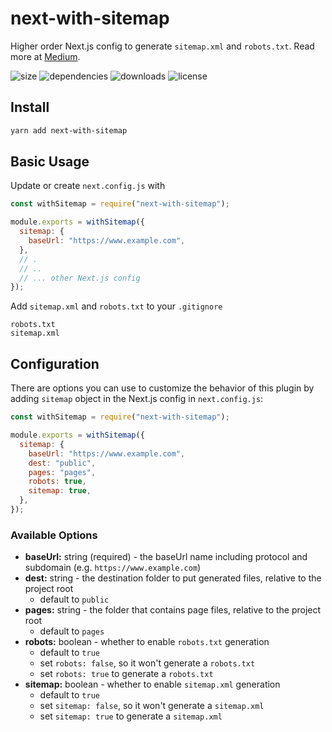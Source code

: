# next-with-sitemap

Higher order Next.js config to generate `sitemap.xml` and `robots.txt`.
Read more at [Medium](https://medium.com/@cansinyildiz/your-first-higher-order-next-js-config-cf8813b15807).

![size](https://img.shields.io/bundlephobia/minzip/next-with-sitemap.svg) ![dependencies](https://img.shields.io/david/cansin/next-with-sitemap.svg) ![downloads](https://img.shields.io/npm/dt/next-with-sitemap) ![license](https://img.shields.io/npm/l/next-with-sitemap.svg)

## Install

```bash
yarn add next-with-sitemap
```

## Basic Usage

Update or create `next.config.js` with

```js
const withSitemap = require("next-with-sitemap");

module.exports = withSitemap({
  sitemap: {
    baseUrl: "https://www.example.com",
  },
  // .
  // ..
  // ... other Next.js config
});
```

Add `sitemap.xml` and `robots.txt` to your `.gitignore`

```git
robots.txt
sitemap.xml
```

## Configuration

There are options you can use to customize the behavior of this plugin
by adding `sitemap` object in the Next.js config in `next.config.js`:

```js
const withSitemap = require("next-with-sitemap");

module.exports = withSitemap({
  sitemap: {
    baseUrl: "https://www.example.com",
    dest: "public",
    pages: "pages",
    robots: true,
    sitemap: true,
  },
});
```

### Available Options

- **baseUrl:** string (required) - the baseUrl name including protocol and subdomain (e.g. `https://www.example.com`)
- **dest:** string - the destination folder to put generated files, relative to the project root
  - default to `public`
- **pages:** string - the folder that contains page files, relative to the project root
  - default to `pages`
- **robots:** boolean - whether to enable `robots.txt` generation
  - default to `true`
  - set `robots: false`, so it won't generate a `robots.txt`
  - set `robots: true` to generate a `robots.txt`
- **sitemap:** boolean - whether to enable `sitemap.xml` generation
  - default to `true`
  - set `sitemap: false`, so it won't generate a `sitemap.xml`
  - set `sitemap: true` to generate a `sitemap.xml`
